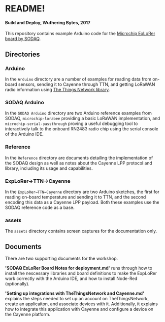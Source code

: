 # README!

#### Build and Deploy, Wuthering Bytes, 2017

This repository contains example Arduino code for the [Microchip ExLoRer board by SODAQ](http://support.sodaq.com/sodaq-one/explorer/).

## Directories

### Arduino 

In the `Arduino` directory are a number of examples for reading data from on-board sensors, sending it to Cayenne through TTN, and getting LoRaWAN radio information using [The Things Network library](https://github.com/TheThingsNetwork/arduino-device-lib).

### SODAQ Arduino

In the `SODAQ Arduino` directory are two Arduino reference examples from SODAQ, `microchip-lorabee` providing a basic LoRaWAN implementation, and `microchip-serial-passthrough` proving a useful debugging tool to interactively talk to the onboard RN2483 radio chip using the serial console of the Arduino IDE.

### Reference

In the `Reference` directory are documents detailing the implementation of the SODAQ design as well as notes about the Cayenne LPP protocol and library, including its usage and capabilities.

### ExpLoRer→TTN→Cayenne

In the `ExpLoRer→TTN→Cayenne` directory are two Arduino sketches, the first for reading on-board temperature and sending it to TTN, and the second encoding this data as a Cayenne LPP payload. Both these examples use the SODAQ reference code as a base.

### assets

The `assets` directory contains screen captures for the documentation only.

## Documents

There are two supporting documents for the workshop.

**'SODAQ ExLoRer Board Notes for deployment.md'** runs through how to install the nescessary libraries and board definitions to make the ExpLoRer work correctly with the Arduino IDE, and how to install Node-Red (optionally).

**'Setting up integrations with TheThingsNetwork and Cayenne.md'** explains the steps needed to set up an account on TheThingsNetwork, create an applicaiton, and associate devices with it.
Additionally, it explains how to integrate this application with Cayenne and configure a device on the Cayenne platform.
